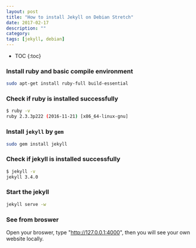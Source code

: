 ```yaml
---
layout: post
title: "How to install Jekyll on Debian Stretch"
date: 2017-02-17
description: ""
category: 
tags: [jekyll, debian]
---
```


* TOC
{:toc}

### Install ruby and basic compile environment

```sh
sudo apt-get install ruby-full build-essential
```

### Check if ruby is installed successfully

```sh 
$ ruby -v
ruby 2.3.3p222 (2016-11-21) [x86_64-linux-gnu]
```

### Install `jekyll` by `gem`

```sh
sudo gem install jekyll
```

### Check if jekyll is installed successfully

```sh
$ jekyll -v
jekyll 3.4.0
```

### Start the jekyll

```sh
jekyll serve -w
```

### See from broswer

Open your broswer, type "http://127.0.0.1:4000", then you will see your own website locally.
